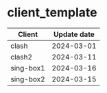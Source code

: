 # client_template

| Client             | Update date |
| ------------------ | ----------- |
| clash              | 2024-03-01  |
| clash2             | 2024-03-11  |
| sing-box1          | 2024-03-16  |
| sing-box2          | 2024-03-15  |